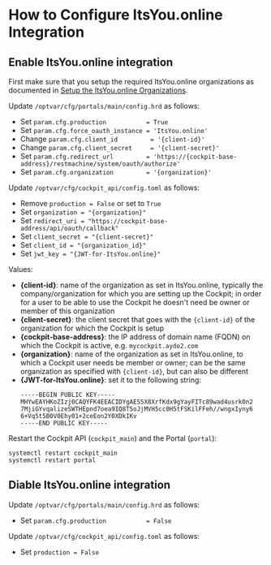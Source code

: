 # How to Configure ItsYou.online Integration

## Enable ItsYou.online integration

First make sure that you setup the required ItsYou.online organizations as documented in [Setup the ItsYou.online Organizations](Itsyou.online).

Update `/optvar/cfg/portals/main/config.hrd` as follows:

- Set `param.cfg.production           = True`
- Set `param.cfg.force_oauth_instance = 'ItsYou.online'`
- Change `param.cfg.client_id         = '{client-id}'`
- Change `param.cfg.client_secret     = '{client-secret}'`
- Set `param.cfg.redirect_url         = 'https://{cockpit-base-address}/restmachine/system/oauth/authorize'`
- Set `param.cfg.organization         = '{organization}'`

Update `/optvar/cfg/cockpit_api/config.toml` as follows:

- Remove `production = False` or set to `True`
- Set `organization = "{organization}"`
- Set `redirect_uri = "https://cockpit-base-address/api/oauth/callback"`
- Set `client_secret = "{client-secret}"`
- Set `client_id = "{organization_id}"`
- Set `jwt_key = "{JWT-for-ItsYou.online}"`


Values:

- **{client-id}**: name of the organization as set in ItsYou.online, typically the company/organization for which you are setting up the Cockpit; in order for a user to be able to use the Cockpit he doesn't need be owner or member of this organization
- **{client-secret}**: the client secret that goes with the `{client-id}` of the organization for which the Cockpit is setup
- **{cockpit-base-address}**: the IP address of domain name (FQDN) on which the Cockpit is active, e.g. `mycockpit.aydo2.com`
- **{organization}**: name of the organization as set in ItsYou.online, to which a Cockpit user needs be member or owner; can be the same organization as specified with `{client-id}`, but can also be different
- **{JWT-for-ItsYou.online}**: set it to the following string:
  ```
  -----BEGIN PUBLIC KEY-----
  MHYwEAYHKoZIzj0CAQYFK4EEACIDYgAES5X8XrfKdx9gYayFITc89wad4usrk0n2
  7MjiGYvqalizeSWTHEpnd7oea9IQ8T5oJjMVH5cc0H5tFSKilFFeh//wngxIyny6
  6+Vq5t5B0V0Ehy01+2ceEon2Y0XDkIKv
  -----END PUBLIC KEY-----
  ```

Restart the Cockpit API (`cockpit_main`) and the Portal (`portal`):

```
systemctl restart cockpit_main
systemctl restart portal
```

## Diable ItsYou.online integration


Update `/optvar/cfg/portals/main/config.hrd` as follows:

- Set `param.cfg.production           = False`

Update `/optvar/cfg/cockpit_api/config.toml` as follows:

- Set `production = False`
